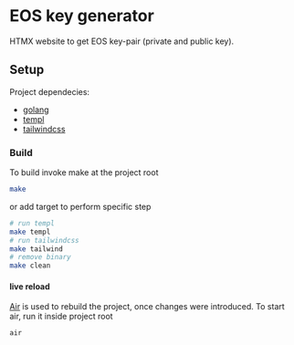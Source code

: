 # EOS key generator

HTMX website to get EOS key-pair (private and public key).

## Setup

Project dependecies:
- [golang](https://go.dev/doc/install)
- [templ](https://templ.guide/quick-start/installation)
- [tailwindcss](https://tailwindcss.com/docs/installation)

### Build

To build invoke make at the project root

```sh
make
```

or add target to perform specific step

```sh
# run templ
make templ
# run tailwindcss
make tailwind
# remove binary
make clean
```

#### live reload

[Air](https://github.com/air-verse/air?tab=readme-ov-file#installation) is used
to rebuild the project, once changes were introduced. To start air, run it
inside project root

```sh
air
```
